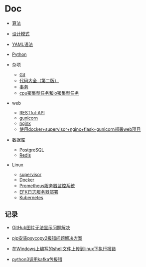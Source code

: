 # Doc

+ [算法](算法)

+ [设计模式](设计模式)

+ [YAML语法](YAML语法.md)

+ [Python](Python)

+ 杂项
  + [Git](Git.md)
  + [代码大全（第二版）](代码大全)
  + [事务](事务.md)
  + [cpu密集型任务和io密集型任务](cpu密集型任务和io密集型任务.md)

+ web
  + [RESTful-API](RESTful-API.md)
  + [gunicorn](gunicorn.md)
  + [nginx](nginx.md)
  + [使用docker+supervisor+nginx+flask+gunicorn部署web项目](使用docker+supervisor+nginx+flask+gunicorn部署web项目.md)

+ 数据库
  + [PostgreSQL](PostgreSQL)
  + [Redis](Redis)

+ Linux
  + [supervisor](supervisor.md)
  + [Docker](Docker)
  + [Prometheus服务器监控系统](Prometheus服务器监控系统)
  + [EFK日志服务器部署](EFK日志服务器部署)
  + [Kubernetes](Kubernetes)

## 记录

+ [GitHub图片无法显示问题解决](记录/GitHub图片无法显示问题解决.md)

+ [pip安装psycopy2报错问题解决方案](记录/pip安装psycopy2报错问题解决方案.md)

+ [在Windows上编写的shell文件上传到linux下执行报错](记录/在Windows上编写的shell文件上传到linux下执行报错.md)

+ [python3调用kafka包报错](记录/python3调用kafka包报错.md)

